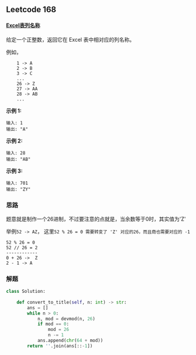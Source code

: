 ## Leetcode 168

#### [Excel表列名称](https://leetcode-cn.com/problems/excel-sheet-column-title/)

给定一个正整数，返回它在 Excel 表中相对应的列名称。

例如，

```
    1 -> A
    2 -> B
    3 -> C
    ...
    26 -> Z
    27 -> AA
    28 -> AB 
    ...
```

**示例 1:**

```
输入: 1
输出: "A"
```

**示例 2:**

```
输入: 28
输出: "AB"
```

**示例 3:**

```
输入: 701
输出: "ZY"
```



### 思路

题意就是制作一个26进制，不过要注意的点就是，当余数等于0时，其实值为'Z'

举例`52 -> AZ`， 这里`52 % 26 = 0 需要转变了 'Z' 对应的26，而且商也需要对应的 -1 `

```
52 % 26 = 0
52 // 26 = 2
------------
0 + 26 ->  Z
2 - 1 -> A
```



### 解题

```python
class Solution:
    
    def convert_to_title(self, n: int) -> str:
        ans = []
        while n > 0:
            n, mod = devmod(n, 26)
            if mod == 0:
                mod = 26
                n -= 1
            ans.append(chr(64 + mod))
        return ''.join(ans[::-1])
```

